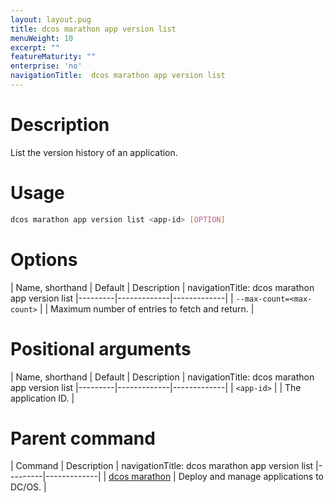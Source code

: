```yaml
---
layout: layout.pug
title: dcos marathon app version list
menuWeight: 10
excerpt: ""
featureMaturity: ""
enterprise: 'no'
navigationTitle:  dcos marathon app version list
---
```


<!-- This source repo for this topic is https://github.com/dcos/dcos-docs -->


# Description
List the version history of an application.

# Usage

```bash
dcos marathon app version list <app-id> [OPTION]
```

# Options

| Name, shorthand | Default | Description |
navigationTitle:  dcos marathon app version list
|---------|-------------|-------------|
| `--max-count=<max-count>`   |             | Maximum number of entries to fetch and return. |

# Positional arguments

| Name, shorthand | Default | Description |
navigationTitle:  dcos marathon app version list
|---------|-------------|-------------|
| `<app-id>`   |             |  The application ID. |

# Parent command

| Command | Description |
navigationTitle:  dcos marathon app version list
|---------|-------------|
| [dcos marathon](/docs/1.10/cli/command-reference/dcos-marathon/) | Deploy and manage applications to DC/OS. |

<!-- # Examples -->
